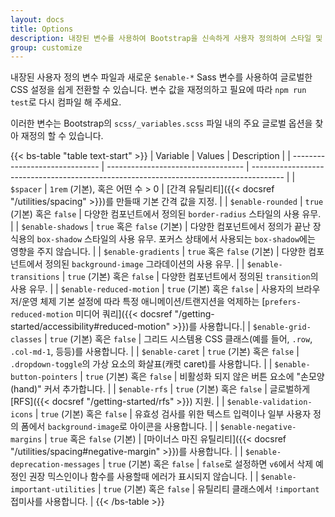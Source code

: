 ```yaml
---
layout: docs
title: Options
description: 내장된 변수를 사용하여 Bootstrap을 신속하게 사용자 정의하여 스타일 및 동작을 제어하기 위한 글로벌 CSS 설정을 쉽게 전환할 수 있습니다.
group: customize
---
```


내장된 사용자 정의 변수 파일과 새로운 `$enable-*` Sass 변수를 사용하여 글로벌한 CSS 설정을 쉽게 전환할 수 있습니다. 변수 값을 재정의하고 필요에 따라 `npm run test`로 다시 컴파일 해 주세요.

이러한 변수는 Bootstrap의 `scss/_variables.scss` 파일 내의 주요 글로벌 옵션을 찾아 재정의 할 수 있습니다.

{{< bs-table "table text-start" >}}
| Variable                       | Values                             | Description                                                                            |
| ------------------------------ | ---------------------------------- | -------------------------------------------------------------------------------------- |
| `$spacer`                      | `1rem` (기본), 혹은 어떤 수 > 0 | [간격 유틸리티]({{< docsref "/utilities/spacing" >}})를 만들때 기본 간격 값을 지정. |
| `$enable-rounded`              | `true` (기본) 혹은 `false`        | 다양한 컴포넌트에서 정의된 `border-radius` 스타일의 사용 유무. |
| `$enable-shadows`              | `true` 혹은 `false` (기본)        | 다양한 컴포넌트에서 정의가 끝난 장식용의 `box-shadow` 스타일의 사용 유무. 포커스 상태에서 사용되는 `box-shadow`에는 영향을 주지 않습니다. |
| `$enable-gradients`            | `true` 혹은 `false` (기본)        | 다양한 컴포넌트에서 정의된 `background-image` 그라데이션의 사용 유무. |
| `$enable-transitions`          | `true` (기본) 혹은 `false`        | 다양한 컴포넌트에서 정의된 `transition`의 사용 유무. |
| `$enable-reduced-motion`       | `true` (기본) 혹은 `false`        | 사용자의 브라우저/운영 체제 기본 설정에 따라 특정 애니메이션/트랜지션을 억제하는 [`prefers-reduced-motion` 미디어 쿼리]({{< docsref "/getting-started/accessibility#reduced-motion" >}})를 사용합니다.|
| `$enable-grid-classes`         | `true` (기본) 혹은 `false`        | 그리드 시스템용 CSS 클래스(예를 들어, `.row`, `.col-md-1`, 등등)를 사용합니다. |
| `$enable-caret`                | `true` (기본) 혹은 `false`        | `.dropdown-toggle`의 가상 요소의 화살표(캐럿 caret)를 사용합니다. |
| `$enable-button-pointers`      | `true` (기본) 혹은 `false`        | 비활성화 되지 않은 버튼 요소에 "손모양(hand)" 커서 추가합니다. |
| `$enable-rfs`                  | `true` (기본) 혹은 `false`        | 글로벌하게 [RFS]({{< docsref "/getting-started/rfs" >}}) 지원. |
| `$enable-validation-icons`     | `true` (기본) 혹은 `false`        | 유효성 검사를 위한 텍스트 입력이나 일부 사용자 정의 폼에서 `background-image`로 아이콘을 사용합니다. |
| `$enable-negative-margins`     | `true` 혹은 `false` (기본)        | [마이너스 마진 유틸리티]({{< docsref "/utilities/spacing#negative-margin" >}})를 사용합니다. |
| `$enable-deprecation-messages` | `true` (기본) 혹은 `false`        | `false`로 설정하면 `v6`에서 삭제 예정인 권장 믹스인이나 함수를 사용할때 에러가 표시되지 않습니다. |
| `$enable-important-utilities`  | `true` (기본) 혹은 `false`        | 유틸리티 클래스에서 `!important` 접미사를 사용합니다. |
{{< /bs-table >}}
